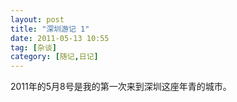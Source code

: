 ```yaml
---
layout: post
title: "深圳游记 1"
date: 2011-05-13 10:55
tag: [杂谈]
category: [随记,日记]
---
```

2011年的5月8号是我的第一次来到深圳这座年青的城市。
